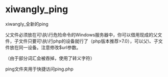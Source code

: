 # xiwangly_ping
xiwangly_全新的ping


  父文件必须放在可\执\行危险命令的Windows服务器中，你可以借用现成的父文件，子文件只要可\执\行php的设备就行了（php版本推荐\>7.0），可以父\、子文件放在同一设备。注意修改\$url参数。


  （由于部分词汇会被吞掉，使用了转义字符）


  ping文件夹用于快捷访问ping\.php
